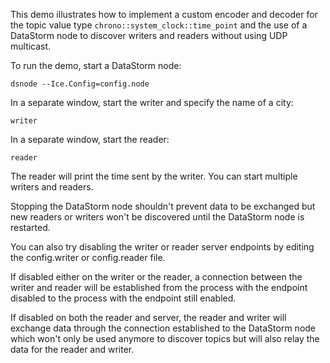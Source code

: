 This demo illustrates how to implement a custom encoder and decoder for the
topic value type `chrono::system_clock::time_point` and the use of a DataStorm
node to discover writers and readers without using UDP multicast.

To run the demo, start a DataStorm node:
```
dsnode --Ice.Config=config.node
```

In a separate window, start the writer and specify the name of a city:
```
writer
```

In a separate window, start the reader:
```
reader
```

The reader will print the time sent by the writer. You can start multiple
writers and readers.

Stopping the DataStorm node shouldn't prevent data to be exchanged but new
readers or writers won't be discovered until the DataStorm node is restarted.

You can also try disabling the writer or reader server endpoints by editing
the config.writer or config.reader file.

If disabled either on the writer or the reader, a connection between the
writer and reader will be established from the process with the endpoint
disabled to the process with the endpoint still enabled.

If disabled on both the reader and server, the reader and writer will exchange
data through the connection established to the DataStorm node which won't only
be used anymore to discover topics but will also relay the data for the reader
and writer.
